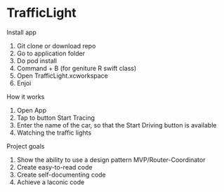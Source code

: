 # TrafficLight

Install app
1) Git clone or download repo
2) Go to application folder
3) Do pod install
4) Command + B (for geniture R swift class)
4) Open TrafficLight.xcworkspace
5) Enjoi

How it works
1) Open App
2) Tap to button Start Tracing
3) Enter the name of the car, so that the Start Driving button is available 
4) Watching the traffic lights

Project goals
1) Show the ability to use a design pattern MVP/Router-Coordinator
2) Create easy-to-read code
3) Create self-documenting code
4) Achieve a laconic code

